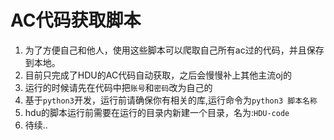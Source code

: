 # AC代码获取脚本

1. 为了方便自己和他人，使用这些脚本可以爬取自己所有ac过的代码，并且保存到本地。
2. 目前只完成了HDU的AC代码自动获取，之后会慢慢补上其他主流oj的
3. 运行的时候请先在代码中把`账号`和`密码`改为自己的
4. 基于`python3`开发，运行前请确保你有相关的库,运行命令为`python3 脚本名称`
5. hdu的脚本运行前需要在运行的目录内新建一个目录，名为:`HDU-code`
6. 待续..

